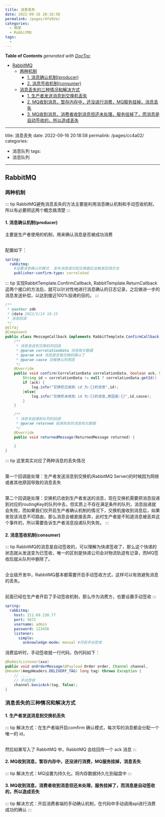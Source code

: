 ```yaml
---
title: 消息丢失
date: 2022-09-16 20:18:58
permalink: /pages/4fe92e/
categories:
  - 框架
  - RabbitMQ
tags:
  - 
---
```

<!-- START doctoc generated TOC please keep comment here to allow auto update -->
<!-- DON'T EDIT THIS SECTION, INSTEAD RE-RUN doctoc TO UPDATE -->
**Table of Contents**  *generated with [DocToc](https://github.com/thlorenz/doctoc)*

- [RabbitMQ](#rabbitmq)
  - [两种机制](#%E4%B8%A4%E7%A7%8D%E6%9C%BA%E5%88%B6)
    - [1. 消息确认机制(producer)](#1-%E6%B6%88%E6%81%AF%E7%A1%AE%E8%AE%A4%E6%9C%BA%E5%88%B6producer)
    - [2. 消息签收机制(consumer)](#2-%E6%B6%88%E6%81%AF%E7%AD%BE%E6%94%B6%E6%9C%BA%E5%88%B6consumer)
  - [消息丢失的三种情况和解决方式](#%E6%B6%88%E6%81%AF%E4%B8%A2%E5%A4%B1%E7%9A%84%E4%B8%89%E7%A7%8D%E6%83%85%E5%86%B5%E5%92%8C%E8%A7%A3%E5%86%B3%E6%96%B9%E5%BC%8F)
    - [1. 生产者发送消息到交换机丢失](#1-%E7%94%9F%E4%BA%A7%E8%80%85%E5%8F%91%E9%80%81%E6%B6%88%E6%81%AF%E5%88%B0%E4%BA%A4%E6%8D%A2%E6%9C%BA%E4%B8%A2%E5%A4%B1)
    - [2. MQ收到消息，暂存内存中，还没进行消费，MQ服务挂掉，消息丢失](#2-mq%E6%94%B6%E5%88%B0%E6%B6%88%E6%81%AF%E6%9A%82%E5%AD%98%E5%86%85%E5%AD%98%E4%B8%AD%E8%BF%98%E6%B2%A1%E8%BF%9B%E8%A1%8C%E6%B6%88%E8%B4%B9mq%E6%9C%8D%E5%8A%A1%E6%8C%82%E6%8E%89%E6%B6%88%E6%81%AF%E4%B8%A2%E5%A4%B1)
    - [3. MQ收到消息，消费者收到消息但还未处理，服务挂掉了，而消息是自动签收的，所以造成丢失](#3-mq%E6%94%B6%E5%88%B0%E6%B6%88%E6%81%AF%E6%B6%88%E8%B4%B9%E8%80%85%E6%94%B6%E5%88%B0%E6%B6%88%E6%81%AF%E4%BD%86%E8%BF%98%E6%9C%AA%E5%A4%84%E7%90%86%E6%9C%8D%E5%8A%A1%E6%8C%82%E6%8E%89%E4%BA%86%E8%80%8C%E6%B6%88%E6%81%AF%E6%98%AF%E8%87%AA%E5%8A%A8%E7%AD%BE%E6%94%B6%E7%9A%84%E6%89%80%E4%BB%A5%E9%80%A0%E6%88%90%E4%B8%A2%E5%A4%B1)

<!-- END doctoc generated TOC please keep comment here to allow auto update -->

---
title: 消息丢失
date: 2022-09-16 20:18:58
permalink: /pages/cc4a02/
categories:
  - 消息队列
tags:
  - 消息队列
---
## RabbitMQ
### 两种机制
::: tip
RabbitMQ避免消息丢失的方法主要是利用消息确认机制和手动签收机制，所以有必要把这两个概念搞清楚
:::
#### 1. 消息确认机制(producer)
主要是生产者使用的机制，用来确认消息是否被成功消费

<br />配置如下：

```yaml
spring:
  rabbitmq:
    #设置消息确认的模式  发布消息成功到交换器后会触发回调方法
    publisher-confirm-type: correlated
```
::: tip
实现RabbitTemplate.ConfirmCallback, RabbitTemplate.ReturnCallback这两个接口的方法后，就可以针对性地进行消息确认的日志记录，之后做进一步的消息发送补偿，以达到接近100%投递的目的。
:::
```java
/**
 * @author zdk
 * @date 2022/5/14 18:15
 * 消息回调
 */
@Slf4j
@Component
public class MessageCallback implements RabbitTemplate.ConfirmCallback,RabbitTemplate.ReturnsCallback {
    /**
     * 消息发送到交换机的回调
     * @param correlationData 消息相关数据
     * @param ack 消息是否被交换机确认了
     * @param cause 没被确认的原因
     */
    @Override
    public void confirm(CorrelationData correlationData, boolean ack, String cause) {
        String id = correlationData != null ? correlationData.getId() : null;
        if (ack) {
            log.info("交换机已收到 id 为:{}的消息",id);
        }else{
            log.info("交换机未收到 id 为:{}的消息,原因是:{}",id,cause);
        }
    }

    /**
     * 消息未投递到队列的回调
     * @param returned 投递失败的消息和元数据
     */
    @Override
    public void returnedMessage(ReturnedMessage returned) {

    }
}
```
::: tip
这里其实对应了两种消息的丢失情况

<br />第一个回调是处理：生产者发送消息到交换机(RabbitMQ Server)的时候因为网络或者其他原因导致的消息丢失

<br />第二个回调是处理：交换机已收到生产者发送的消息，现在交换机需要把消息投递到对应的routingKey的队列中去，但实质上不存在满足条件的队列，消息投递就会失败，而如果我们仅开启生产者确认机制的情况下，交换机接收到消息后，如果发现该消息不可路由，那么消息会被直接丢弃，此时生产者是不知道消息被丢弃这个事件的，所以需要告诉生产者消息投递队列失败。
:::

#### 2. 消息签收机制(consumer)
::: tip
RabbitMQ的消息是自动签收的，可以理解为快递签收了，那么这个快递的状态就从发送变为已签收，唯一的区别是快递公司会对物流轨迹有记录，而MQ签收后就从队列中删除了。

<br />企业级开发中，RabbitMQ基本都需要开启手动签收方式，这样可以有效避免消息的丢失。

<br />前面已经在生产者开启了手动签收机制，那么作为消费方，也要设置手动签收
:::

```yaml
spring:
  rabbitmq:
    host: 211.69.238.77
    port: 5672
    username: admin
    password: 123456
    listener:
      simple:
        acknowledge-mode: manual #开启手动签收
```

消费监听时，手动签收就一行代码，伪代码如下：
```java
@RabbitListener(xxx)
public void onOrderMessage(@Payload Order order, Channel channel, 
@Header(AmqpHeaders.DELIVERY_TAG) long tag) throws Exception {
    // ....
    // 手动签收
    channel.basicAck(tag, false);
}
```

### 消息丢失的三种情况和解决方式
#### 1. 生产者发送消息到交换机丢失
::: tip
解决方式：在生产者端开启comfirm 确认模式，每次写的消息都会分配一个唯一的 id，

<br />然后如果写入了 RabbitMQ 中，RabbitMQ 会给回传一个 ack 消息
:::

#### 2. MQ收到消息，暂存内存中，还没进行消费，MQ服务挂掉，消息丢失
::: tip
解决方式：MQ设置为持久化。将内存数据持久化到磁盘中
:::
#### 3. MQ收到消息，消费者收到消息但还未处理，服务挂掉了，而消息是自动签收的，所以造成丢失
::: tip
解决方式：开启消费者端的手动确认机制，在代码中手动调用api进行消费成功的确认
:::

